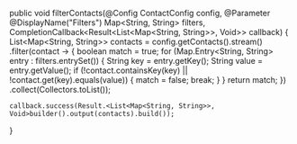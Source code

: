 public void filterContacts(@Config ContactConfig config, @Parameter @DisplayName("Filters") Map<String, String> filters, CompletionCallback<Result<List<Map<String, String>>, Void>> callback) {
    List<Map<String, String>> contacts = config.getContacts().stream()
            .filter(contact -> {
                boolean match = true;
                for (Map.Entry<String, String> entry : filters.entrySet()) {
                    String key = entry.getKey();
                    String value = entry.getValue();
                    if (!contact.containsKey(key) || !contact.get(key).equals(value)) {
                        match = false;
                        break;
                    }
                }
                return match;
            })
            .collect(Collectors.toList());

    callback.success(Result.<List<Map<String, String>>, Void>builder().output(contacts).build());
}
